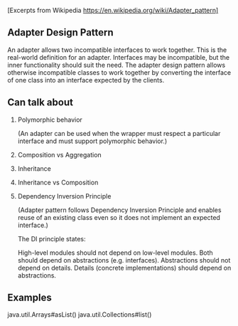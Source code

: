[Excerpts from Wikipedia https://en.wikipedia.org/wiki/Adapter_pattern]

Adapter Design Pattern
--
An adapter allows two incompatible interfaces to work together. This is the real-world definition for an adapter. Interfaces may be incompatible, but the inner functionality should suit the need. The adapter design pattern allows otherwise incompatible classes to work together by converting the interface of one class into an interface expected by the clients.


Can talk about
--
1. Polymorphic behavior

    (An adapter can be used when the wrapper must respect a particular interface and must support polymorphic behavior.)

2. Composition vs Aggregation

3. Inheritance

4. Inheritance vs Composition

5. Dependency Inversion Principle
    
   (Adapter pattern follows Dependency Inversion Principle and enables reuse of an existing class even so it does not implement an expected interface.)
   
   The DI principle states:
   
   High-level modules should not depend on low-level modules. Both should depend on abstractions (e.g. interfaces).
   Abstractions should not depend on details. Details (concrete implementations) should depend on abstractions.
   
Examples
--
java.util.Arrays#asList()
java.util.Collections#list()